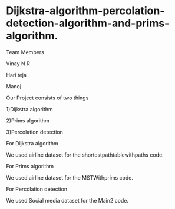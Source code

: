 # Dijkstra-algorithm-percolation-detection-algorithm-and-prims-algorithm.

Team Members

Vinay N R

Hari teja

Manoj

Our Project consists of two things

1)Dijkstra algorithm

2)Prims algorithm

3)Percolation detection

For Dijkstra algorithm

We used airline dataset for the shortestpathtablewithpaths code.

For Prims algorithm

We used airline dataset for the MSTWithprims  code.

For Percolation detection 

We used Social media  dataset for the Main2  code.


